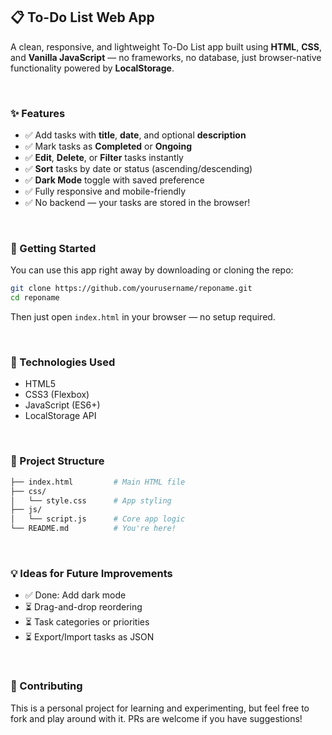 ## 📋 To-Do List Web App

A clean, responsive, and lightweight To-Do List app built using **HTML**, **CSS**, and **Vanilla JavaScript** — no frameworks, no database, just browser-native functionality powered by **LocalStorage**.

<br>

### ✨ Features

* ✅ Add tasks with **title**, **date**, and optional **description**
* ✅ Mark tasks as **Completed** or **Ongoing**
* ✅ **Edit**, **Delete**, or **Filter** tasks instantly
* ✅ **Sort** tasks by date or status (ascending/descending)
* ✅ **Dark Mode** toggle with saved preference
* ✅ Fully responsive and mobile-friendly
* ✅ No backend — your tasks are stored in the browser!

<br>

### 🚀 Getting Started

You can use this app right away by downloading or cloning the repo:

```bash
git clone https://github.com/yourusername/reponame.git
cd reponame
```

Then just open `index.html` in your browser — no setup required.

<br>

### 🧠 Technologies Used

* HTML5
* CSS3 (Flexbox)
* JavaScript (ES6+)
* LocalStorage API

<br>

### 📂 Project Structure

```bash
├── index.html         # Main HTML file
├── css/
│   └── style.css      # App styling
├── js/
│   └── script.js      # Core app logic
└── README.md          # You're here!
```
<br>

### 💡 Ideas for Future Improvements

* ✅ Done: Add dark mode
* ⏳ Drag-and-drop reordering
* ⏳ Task categories or priorities
* ⏳ Export/Import tasks as JSON

<br>

### 🤝 Contributing

This is a personal project for learning and experimenting, but feel free to fork and play around with it. PRs are welcome if you have suggestions!

<br>
